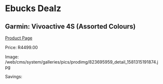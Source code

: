 
# Ebucks Dealz
## Garmin: Vivoactive 4S (Assorted Colours)
[Product Page](https://www.ebucks.com/web/shop/productSelected.do?prodId=823695959&catId=872270976)

Price: R4499.00

Image: /web/cms/system/galleries/pics/prodimg/823695959_detail_1581315191874.jpg

Savings: 


	